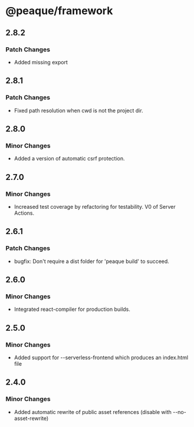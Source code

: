 # @peaque/framework

## 2.8.2

### Patch Changes

- Added missing export

## 2.8.1

### Patch Changes

- Fixed path resolution when cwd is not the project dir.

## 2.8.0

### Minor Changes

- Added a version of automatic csrf protection.

## 2.7.0

### Minor Changes

- Increased test coverage by refactoring for testability. V0 of Server Actions.

## 2.6.1

### Patch Changes

- bugfix: Don't require a dist folder for 'peaque build' to succeed.

## 2.6.0

### Minor Changes

- Integrated react-compiler for production builds.

## 2.5.0

### Minor Changes

- Added support for --serverless-frontend which produces an index.html file

## 2.4.0

### Minor Changes

- Added automatic rewrite of public asset references (disable with --no-asset-rewrite)

